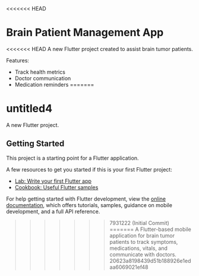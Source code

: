 <<<<<<< HEAD
# Brain Patient Management App

<<<<<<< HEAD
A new Flutter project created to assist brain tumor patients.

Features:
- Track health metrics
- Doctor communication
- Medication reminders
=======
# untitled4

A new Flutter project.

## Getting Started

This project is a starting point for a Flutter application.

A few resources to get you started if this is your first Flutter project:

- [Lab: Write your first Flutter app](https://docs.flutter.dev/get-started/codelab)
- [Cookbook: Useful Flutter samples](https://docs.flutter.dev/cookbook)

For help getting started with Flutter development, view the
[online documentation](https://docs.flutter.dev/), which offers tutorials,
samples, guidance on mobile development, and a full API reference.
>>>>>>> 7931222 (Initial Commit)
=======
A Flutter-based mobile application for brain tumor patients to track symptoms, medications, vitals, and communicate with doctors.
>>>>>>> 20623a8198439d51b188926e1edaa6069021ef48
